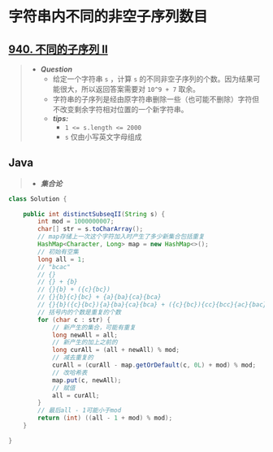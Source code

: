 # 字符串内不同的非空子序列数目

## [940. 不同的子序列 II](https://leetcode.cn/problems/distinct-subsequences-ii/)

> - ***Question***
>   - 给定一个字符串 `s` ，计算 `s` 的不同非空子序列的个数。因为结果可能很大，所以返回答案需要对 `10^9 + 7` 取余。
>   - 字符串的子序列是经由原字符串删除一些（也可能不删除）字符但不改变剩余字符相对位置的一个新字符串。
>   - ***tips:***
>     - `1 <= s.length <= 2000`
>     - `s` 仅由小写英文字母组成

## Java

> - ***集合论***

```java
class Solution {
    
    public int distinctSubseqII(String s) {
        int mod = 1000000007;
        char[] str = s.toCharArray();
        // map存储上一次这个字符加入时产生了多少新集合包括重复
        HashMap<Character, Long> map = new HashMap<>();
        // 初始有空集
        long all = 1;
        // "bcac"
        // {}
        // {} + {b}
        // {}{b} + ({c}{bc})
        // {}{b}{c}{bc} + {a}{ba}{ca}{bca}
        // {}{b}({c}{bc}){a}{ba}{ca}{bca} + ({c}{bc}){cc}{bcc}{ac}{bac}{cac}{bcac}
        // 括号内的个数是重复的个数
        for (char c : str) {
            // 新产生的集合，可能有重复
            long newAll = all;
            // 新产生的加上之前的
            long curAll = (all + newAll) % mod;
            // 减去重复的
            curAll = (curAll - map.getOrDefault(c, 0L) + mod) % mod;
            // 改哈希表
            map.put(c, newAll);
            // 赋值
            all = curAll;
        }
        // 最后all - 1可能小于mod
        return (int) ((all - 1 + mod) % mod);
    }
    
}
```
